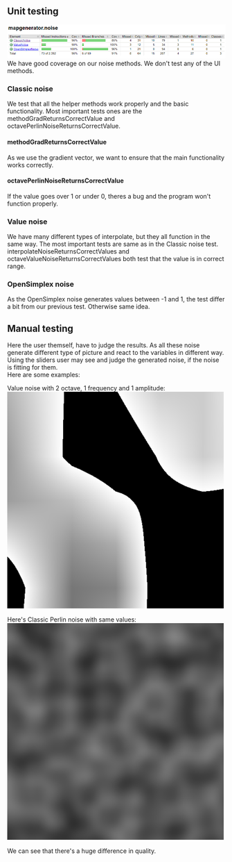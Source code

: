 ## Unit testing

<img src="https://github.com/uberballo/MapGenerator/blob/master/documentation/pictures/coverage%20report.PNG" width="1000">  
We have good coverage on our noise methods. We don't test any of the UI methods.

### Classic noise  
We test that all the helper methods work properly and the basic functionality. Most important tests ones are the methodGradReturnsCorrectValue and octavePerlinNoiseReturnsCorrectValue.  
#### methodGradReturnsCorrectValue  
As we use the gradient vector, we want to ensure that the main functionality works correctly.  

#### octavePerlinNoiseReturnsCorrectValue  
If the value goes over 1 or under 0, theres a bug and the program won't function properly.  

### Value noise  
We have many different types of interpolate, but they all function in the same way. The most important tests are same as in the Classic noise test.   
interpolateNoiseReturnsCorrectValues and octaveValueNoiseReturnsCorrectValues both test that the value is in correct range.  

### OpenSimplex noise  

As the OpenSimplex noise generates values between -1 and 1, the test differ a bit from our previous test. Otherwise same idea.   

## Manual testing  
Here the user themself, have to judge the results. As all these noise generate different type of picture and react to the variables in different way.  
Using the sliders user may see and judge the generated noise, if the noise is fitting for them.  
Here are some examples:   
   
Value noise with 2 octave, 1 frequency and 1 amplitude:  
<img src="https://github.com/uberballo/MapGenerator/blob/master/documentation/pictures/value%20noise%20too%20high%20octaves.PNG" width="500">  

Here's Classic Perlin noise with same values:  
<img src="https://github.com/uberballo/MapGenerator/blob/master/documentation/pictures/classic%20noise%20with%20same%20values.PNG" width="500">  

We can see that there's a huge difference in quality.  
